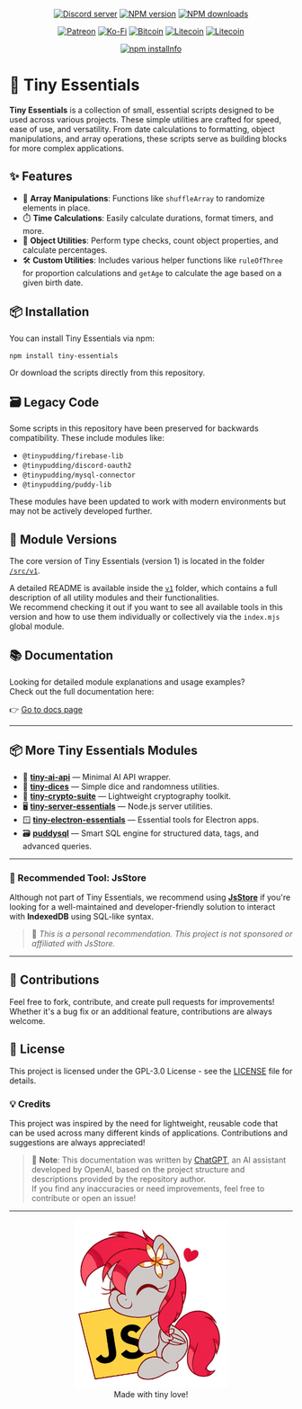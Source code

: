 <div align="center">
<p>
    <a href="https://discord.gg/TgHdvJd"><img src="https://img.shields.io/discord/413193536188579841?color=7289da&logo=discord&logoColor=white" alt="Discord server" /></a>
    <a href="https://www.npmjs.com/package/tiny-essentials"><img src="https://img.shields.io/npm/v/tiny-essentials.svg?maxAge=3600" alt="NPM version" /></a>
    <a href="https://www.npmjs.com/package/tiny-essentials"><img src="https://img.shields.io/npm/dt/tiny-essentials.svg?maxAge=3600" alt="NPM downloads" /></a>
</p>
<p>
    <a href="https://www.patreon.com/JasminDreasond"><img src="https://img.shields.io/badge/donate-patreon-F96854.svg?logo=patreon" alt="Patreon" /></a>
    <a href="https://ko-fi.com/jasmindreasond"><img src="https://img.shields.io/badge/donate-ko%20fi-29ABE0.svg?logo=ko-fi" alt="Ko-Fi" /></a>
    <a href="https://chain.so/address/BTC/bc1qnk7upe44xrsll2tjhy5msg32zpnqxvyysyje2g"><img src="https://img.shields.io/badge/donate-bitcoin-F7931A.svg?logo=bitcoin" alt="Bitcoin" /></a>
    <a href="https://chain.so/address/LTC/ltc1qchk520v4u8334n5dntmgeja55gc5g5rrkgpd4f"><img src="https://img.shields.io/badge/donate-litecoin-345D9D.svg?logo=litecoin" alt="Litecoin" /></a>
    <a href="https://commerce.coinbase.com/checkout/817de5cb-d88e-4d79-8af3-a4b8696f2f2a"><img src="https://img.shields.io/badge/donate-coinbasse-3B99FC.svg?logo=walletconnect" alt="Litecoin" /></a>
</p>
<p>
    <a href="https://nodei.co/npm/tiny-essentials/"><img src="https://nodei.co/npm/tiny-essentials.png?downloads=true&stars=true" alt="npm installnfo" /></a>
</p>
</div>

# 🧩 Tiny Essentials

**Tiny Essentials** is a collection of small, essential scripts designed to be used across various projects. These simple utilities are crafted for speed, ease of use, and versatility. From date calculations to formatting, object manipulations, and array operations, these scripts serve as building blocks for more complex applications.

## ✨ Features

- 🔀 **Array Manipulations**: Functions like `shuffleArray` to randomize elements in place.
- ⏱️ **Time Calculations**: Easily calculate durations, format timers, and more.
- 🧠 **Object Utilities**: Perform type checks, count object properties, and calculate percentages.
- 🛠️ **Custom Utilities**: Includes various helper functions like `ruleOfThree` for proportion calculations and `getAge` to calculate the age based on a given birth date.

## 📦 Installation

You can install Tiny Essentials via npm:

```bash
npm install tiny-essentials
```

Or download the scripts directly from this repository.

## 🗃️ Legacy Code

Some scripts in this repository have been preserved for backwards compatibility. These include modules like:

- `@tinypudding/firebase-lib`
- `@tinypudding/discord-oauth2`
- `@tinypudding/mysql-connector`
- `@tinypudding/puddy-lib`

These modules have been updated to work with modern environments but may not be actively developed further.

## 🧪 Module Versions

The core version of Tiny Essentials (version 1) is located in the folder [`/src/v1`](./src/v1).  

A detailed README is available inside the [`v1`](./src/v1) folder, which contains a full description of all utility modules and their functionalities.  
We recommend checking it out if you want to see all available tools in this version and how to use them individually or collectively via the `index.mjs` global module.

## 📚 Documentation

Looking for detailed module explanations and usage examples?  
Check out the full documentation here:

👉 [Go to docs page](./docs/v1/README.md)

---

## 📦 More Tiny Essentials Modules

- 🤖 [**tiny-ai-api**](https://github.com/JasminDreasond/Tiny-AI-API) — Minimal AI API wrapper.
- 🎲 [**tiny-dices**](https://github.com/JasminDreasond/Tiny-Dices) — Simple dice and randomness utilities.
- 🔐 [**tiny-crypto-suite**](https://github.com/JasminDreasond/Tiny-Crypto-Suite) — Lightweight cryptography toolkit.
- 🖥️ [**tiny-server-essentials**](https://github.com/JasminDreasond/Tiny-Server-Essentials) — Node.js server utilities.
- 🪟 [**tiny-electron-essentials**](https://github.com/JasminDreasond/Tiny-Electron-Essentials) — Essential tools for Electron apps.
- 🗃️ [**puddysql**](https://github.com/JasminDreasond/PuddySQL) — Smart SQL engine for structured data, tags, and advanced queries.

---

### 🔧 Recommended Tool: **JsStore**

Although not part of Tiny Essentials, we recommend using [**JsStore**](https://www.npmjs.com/package/jsstore) if you're looking for a well-maintained and developer-friendly solution to interact with **IndexedDB** using SQL-like syntax.

> 💬 *This is a personal recommendation. This project is not sponsored or affiliated with JsStore.*

---

## 🤝 Contributions

Feel free to fork, contribute, and create pull requests for improvements! Whether it's a bug fix or an additional feature, contributions are always welcome.

## 📝 License

This project is licensed under the GPL-3.0 License - see the [LICENSE](LICENSE) file for details.

### 💡 Credits

This project was inspired by the need for lightweight, reusable code that can be used across many different kinds of applications. Contributions and suggestions are always appreciated!

> 🧠 **Note**: This documentation was written by [ChatGPT](https://openai.com/chatgpt), an AI assistant developed by OpenAI, based on the project structure and descriptions provided by the repository author.  
> If you find any inaccuracies or need improvements, feel free to contribute or open an issue!

---

<div align="center">
<a href="./test/img/"><img src="./test/img/5ec92aff-7a9d-4b86-bcc3-fe715def537a.png" height="300" /></a>
<br/>
Made with tiny love!
</div>